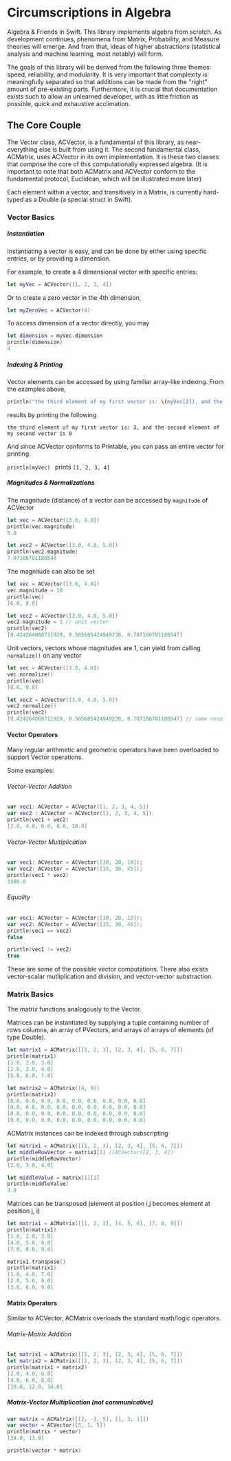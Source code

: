 # Circumscriptions in Algebra
Algebra &amp; Friends in Swift. This library implements algebra from scratch. As development continues, phenomena from Matrix, Probability, and Measure theories will emerge. And from that, ideas of higher abstractions (statistical analysis and machine learning, most notably) will form.

The goals of this library will be derived from the following three themes: speed, reliability, and modularity. It is very important that complexity is meaningfully separated so that additions can be made from the "right" amount of pre-existing parts.
Furthermore, it is crucial that documentation exists such to allow an unlearned developer, with as little friction as possible, quick and exhaustive acclimation.

## The Core Couple

The Vector class, ACVector, is a fundamental of this library, as near-everything else is built from using it. The second fundamental class, ACMatrix, uses ACVector in its own implementation.
It is these two classes that comprise the core of this computationally expressed algebra. 
(It is important to note that both ACMatrix and ACVector conform to the fundamental protocol, Euclidean, which will be illustrated more later)

Each element within a vector, and transitively in a Matrix, is currently hard-typed as a Double (a special struct in Swift).

### Vector Basics

##### Instantiation
Instantiating a vector is easy, and can be done by either using specific entries, or by providing a dimension.

For example, to create a 4 dimensional vector with specific entries:

```swift 
let myVec = ACVector([1, 2, 3, 4]) 
```

Or to create a zero vector in the 4th dimension,
```swift
let myZeroVec = ACVector(4)
```

To access dimension of a vector directly, you may

```swift
let dimension = myVec.dimension
println(dimension)
4
```

##### Indexing & Printing
Vector elements can be accessed by using familiar array-like indexing.
From the examples above,

```swift
println("the third element of my first vector is: \(myVec[2]), and the second element of my second vector is \(myZeroVec[1])")
```
results by printing the following
```
the third element of my first vector is: 3, and the second element of my second vector is 0
```
And since ACVector conforms to Printable, you can pass an entire vector for printing.

```println(myVec) ``` prints ``` [1, 2, 3, 4] ```

##### Magnitudes & Normalizations

The magnitude (distance) of a vector can be accessed by `magnitude` of ACVector

```swift
let vec = ACVector([3.0, 4.0])
println(vec.magnitude)
5.0

let vec2 = ACVector([3.0, 4.0, 5.0])
println(vec2.magnitude)
7.07106781186548

```

The magnitude can also be set

```swift
let vec = ACVector([3.0, 4.0])
vec.magnitude = 10
println(vec)
[6.0, 8.0]

let vec2 = ACVector([3.0, 4.0, 5.0])
vec2.magnitude = 1 // unit vector
println(vec2)
[0.424264068711929, 0.565685424949238, 0.707106781186547]

```

Unit vectors, vectors whose magnitudes are 1, can yield from calling `normalize()` on any vector
```swift
let vec = ACVector([3.0, 4.0])
vec.normalize()
println(vec)
[0.6, 0.8]

let vec2 = ACVector([3.0, 4.0, 5.0])
vec2.normalize()
println(vec2)
[0.424264068711929, 0.565685424949238, 0.707106781186547] // same result as when mag was manually set to 1
```

#### Vector Operators

Many regular arithmetic and geometric operators have been overloaded to support Vector operations. 

Some examples:

###### Vector-Vector Addition

```Swift
var vec1: ACVector = ACVector([1, 2, 3, 4, 5])
var vec2 : ACVector = ACVector([1, 2, 3, 4, 5])
println(vec1 + vec2)
[2.0, 4.0, 6.0, 8.0, 10.0]
```

###### Vector-Vector Multiplication
```Swift
var vec1: ACVector = ACVector([30, 20, 10]);
var vec2: ACVector = ACVector([15, 30, 45]);
println(vec1 * vec2)
1500.0
```

###### Equality
```Swift 
var vec1: ACVector = ACVector([30, 20, 10]);
var vec2: ACVector = ACVector([15, 30, 45]);
println(vec1 == vec2)
false

println(vec1 != vec2)
true
```

These are some of the possible vector computations. There also exists vector-scalar mutliplication and division, and vector-vector substraction. 

### Matrix Basics

The matrix functions analogously to the Vector. 

Matrices can be instantiated by supplying a tuple containing number of rows columns, an array of PVectors, and arrays of arrays of elements (of type Double).

```swift
let matrix1 = ACMatrix([[1, 2, 3], [2, 3, 4], [5, 6, 7]])
println(matrix1)
[1.0, 2.0, 3.0]
[2.0, 3.0, 4.0]
[5.0, 6.0, 7.0]

let matrix2 = ACMatrix((4, 9))
println(matrix2)
[0.0, 0.0, 0.0, 0.0, 0.0, 0.0, 0.0, 0.0, 0.0]
[0.0, 0.0, 0.0, 0.0, 0.0, 0.0, 0.0, 0.0, 0.0]
[0.0, 0.0, 0.0, 0.0, 0.0, 0.0, 0.0, 0.0, 0.0]
[0.0, 0.0, 0.0, 0.0, 0.0, 0.0, 0.0, 0.0, 0.0]
```

ACMatrix instances can be indexed through subscripting

```swift
let matrix1 = ACMatrix([[1, 2, 3], [2, 3, 4], [5, 6, 7]])
let middleRowVector = matrix1[1] //ACVector([2, 3, 4])
println(middleRowVector)
[2.0, 3.0, 4.0]

let middleValue = matrix[1][1]
println(middleValue)
3.0
```

Matrices can be transposed (element at position i,j becomes element at position j, i)

```swift
let matrix1 = ACMatrix([[1, 2, 3], [4, 5, 6], [7, 8, 9]])
println(matrix1)
[1.0, 2.0, 3.0]
[4.0, 5.0, 6.0]
[7.0, 8.0, 9.0]

matrix1.transpose()
println(matrix1)
[1.0, 4.0, 7.0]
[2.0, 5.0, 8.0]
[3.0, 6.0, 9.0]
```

#### Matrix Operators

Similar to ACVector, ACMatrix overloads the standard math/logic operators.

###### Matrix-Matrix Addition

```swift 
let matrix1 = ACMatrix([[1, 2, 3], [2, 3, 4], [5, 6, 7]])
let matrix2 = ACMatrix([[1, 2, 3], [2, 3, 4], [5, 6, 7]])
println(matrix1 + matrix2)
[2.0, 4.0, 6.0]
[4.0, 6.0, 8.0]
[10.0, 12.0, 14.0]
```

##### Matrix-Vector Multiplication (not communicative) 
```swift
var matrix = ACMatrix([[2, -1, 5], [1, 3, 1]])
var vector = ACVector([5, 1, 5])
println(matrix * vector)
[34.0, 13.0]

println(vector * matrix)

